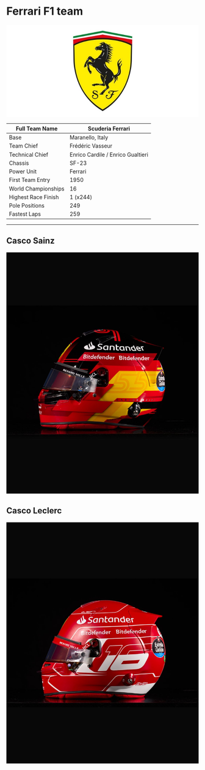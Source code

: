 # Ferrari F1 team

![ferrari.jpg](/ferrari/ferrari.jpg)


 | Full Team Name	| Scuderia Ferrari |
 | --------------- | ---------------- |
 | Base | Maranello, Italy |
 | Team Chief | Frédéric Vasseur |
 |Technical Chief |	Enrico Cardile / Enrico Gualtieri |
 | Chassis |	SF-23
 | Power Unit |	Ferrari
 | First Team Entry |	1950
 |World Championships	| 16
 |Highest Race Finish	| 1 (x244)
 |Pole Positions | 249
 |Fastest Laps |	259

------

## Casco Sainz
![Fo7MyJOWYAYhGAh.jpeg](/ferrari/Fo7MyJOWYAYhGAh.jpeg)

## Casco Leclerc

![Fo7MyI4WIAUDB1G.jpeg](/ferrari/Fo7MyI4WIAUDB1G.jpeg)